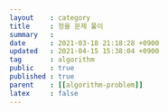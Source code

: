 ```yaml
---
layout    : category
title     : 정올 문제 풀이
summary   : 
date      : 2021-03-18 21:18:28 +0900
updated   : 2021-04-15 15:38:04 +0900
tag       : algorithm
public    : true
published : true
parent    : [[algorithm-problem]]
latex     : false
---
```


